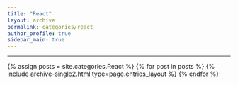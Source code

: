 ```yaml
---
title: "React"
layout: archive
permalink: categories/react
author_profile: true
sidebar_main: true
---
```


<!-- 공백이 포함되어 있는 카테고리 이름의 경우 site.categories['a b c'] 이런식으로! -->

***

{% assign posts = site.categories.React %}
{% for post in posts %} {% include archive-single2.html type=page.entries_layout %} {% endfor %}
